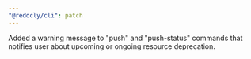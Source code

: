 ```yaml
---
"@redocly/cli": patch
---
```


Added a warning message to "push" and "push-status" commands that notifies user about upcoming or ongoing resource deprecation.
